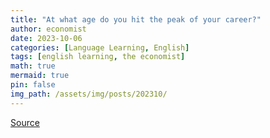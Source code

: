 ```yaml
---
title: "At what age do you hit the peak of your career?"
author: economist
date: 2023-10-06
categories: [Language Learning, English]
tags: [english learning, the economist]
math: true
mermaid: true
pin: false
img_path: /assets/img/posts/202310/
---
```




[Source](https://www.economist.com/graphic-detail/2023/10/06/at-what-age-do-you-hit-the-peak-of-your-career)



